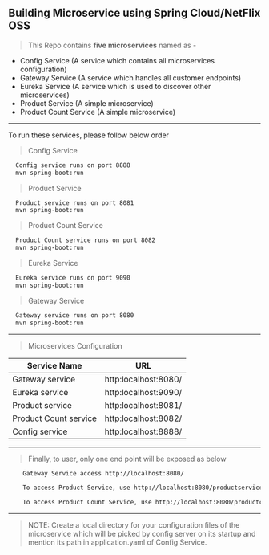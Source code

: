 ## Building Microservice using Spring Cloud/NetFlix OSS

> This Repo contains **five microservices** named as -

* Config Service (A service which contains all microservices configuration)
* Gateway Service (A service which handles all customer endpoints)
* Eureka Service (A service which is used to discover other microservices)
* Product Service (A simple microservice)
* Product Count Service (A simple microservice)

---
To run these services, please follow below order
> Config Service
``` bash
  Config service runs on port 8888
  mvn spring-boot:run
```

> Product Service
``` bash
  Product service runs on port 8081
  mvn spring-boot:run
```

> Product Count Service
``` bash
  Product Count service runs on port 8082
  mvn spring-boot:run
```

> Eureka Service
``` bash
  Eureka service runs on port 9090
  mvn spring-boot:run
```
> Gateway Service
``` bash
  Gateway service runs on port 8080
  mvn spring-boot:run
```
---
> Microservices Configuration 

| Service Name     | URL          |
| -------- | -------------- |
| Gateway service | http:localhost:8080/ |
| Eureka service | http:localhost:9090/ |
| Product service | http:localhost:8081/ |
| Product Count service | http:localhost:8082/ |
| Config service | http:localhost:8888/ |

---
> Finally, to user, only one end point will be exposed as below
```` bash
    Gateway Service access http://localhost:8080/
````
```` bash
    To access Product Service, use http://localhost:8080/productservice/products/
````
```` bash
    To access Product Count Service, use http://localhost:8080/productcountservice/productcount/
````

---
> NOTE: Create a local directory for your configuration files of the microservice which will be picked by config server on its startup and mention its path in application.yaml of Config Service.

